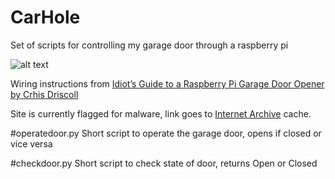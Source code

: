 # CarHole

Set of scripts for controlling my garage door through a raspberry pi

![alt text](https://frinkiac.com/meme/S06E23/1075707.jpg?b64lines=IEhFWSwgRkVMTEFTLCBUSEUgR0FSQUdFLgogT09ILCBMQS1ESS1EQSwgTVIuIEZSRU5DSAogTUFOLiAKCgoKCgpXSEFUIERPIFlPVSBDQUxMIElUPwoKCiBBIENBUiBIT0xFLg== "A counterfit jeans ring operating out of my carhole!")

Wiring instructions from [Idiot’s Guide to a Raspberry Pi Garage Door Opener by Crhis Driscoll](https://web.archive.org/web/20161108145900/http://www.driscocity.com/idiots-guide-to-a-raspberry-pi-garage-door-opener/) 

Site is currently flagged for malware, link goes to [Internet Archive](https://archive.org/web/) cache.

#operatedoor.py
Short script to operate the garage door, opens if closed or vice versa

#checkdoor.py
Short script to check state of door, returns Open or Closed

